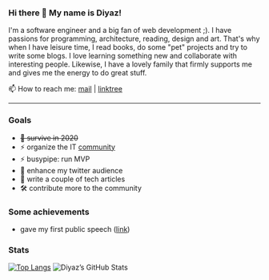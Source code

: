 ### Hi there 👋 My name is Diyaz!
I'm a software engineer and a big fan of web development ;). I have passions for programming, architecture, reading, design and art. That's why when I have leisure time, I read books, do some "pet" projects and try to write some blogs. I love learning something new and collaborate with interesting people. Likewise, I have a lovely family that firmly supports me and gives me the energy to do great stuff.  

📫 How to reach me: [mail](mailto:diyaz.yakubov@gmail.com) | [linktree](https://linktr.ee/diyaz)

--- 

### Goals
- ~~👀 survive in 2020~~
- ⚡ organize the IT [community](https://dotnetfin.com/)
- ⚡ busypipe: run MVP
- 💬 enhance my twitter audience
- 📝 write a couple of tech articles
- 🛠 contribute more to the community

### Some achievements
- gave my first public speech ([link](https://twitter.com/diyaz44916930/status/1205499081944109062?ref_src=twsrc%5Etfw))

### Stats

[![Top Langs](https://github-readme-stats.vercel.app/api/top-langs/?username=diyazy&layout=compact&langs_count=10)](https://github.com/diyazy)
<img alt="Diyaz’s GitHub Stats" src="https://github-readme-stats.vercel.app/api?username=DiyazY&show_icons=true&hide-border=true"/>

<!-- ### 📫 Contacts

[<img align="left" alt="email" width="22px" src="https://raw.githubusercontent.com/iconic/open-iconic/master/svg/envelope-closed.svg" />][mail]
[<img align="left" alt="LinkedIn" width="22px" src="https://cdn.jsdelivr.net/npm/simple-icons@v3/icons/linkedin.svg" />][linkedin]
[<img align="left" alt="Twitter" width="22px" src="https://cdn.jsdelivr.net/npm/simple-icons@v3/icons/twitter.svg" />][twitter]

[mail]: mailto:diyaz.yakubov@gmail.com
[linkedin]: https://www.linkedin.com/in/diyaz-y-4ba636116/
[twitter]: https://twitter.com/diyaz44916930   -->
